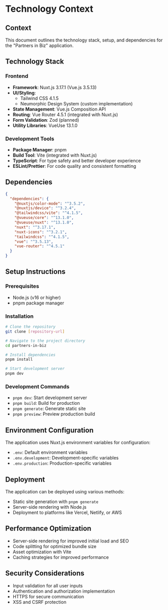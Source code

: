 # Technology Context

## Context
This document outlines the technology stack, setup, and dependencies for the "Partners in Biz" application.

## Technology Stack

### Frontend
- **Framework**: Nuxt.js 3.17.1 (Vue.js 3.5.13)
- **UI/Styling**:
  - Tailwind CSS 4.1.5
  - Neumorphic Design System (custom implementation)
- **State Management**: Vue.js Composition API
- **Routing**: Vue Router 4.5.1 (integrated with Nuxt.js)
- **Form Validation**: Zod (planned)
- **Utility Libraries**: VueUse 13.1.0

### Development Tools
- **Package Manager**: pnpm
- **Build Tool**: Vite (integrated with Nuxt.js)
- **TypeScript**: For type safety and better developer experience
- **ESLint/Prettier**: For code quality and consistent formatting

## Dependencies
```json
{
  "dependencies": {
    "@nuxtjs/color-mode": "^3.5.2",
    "@nuxtjs/device": "^3.2.4",
    "@tailwindcss/vite": "^4.1.5",
    "@vueuse/core": "^13.1.0",
    "@vueuse/nuxt": "^13.1.0",
    "nuxt": "^3.17.1",
    "nuxt-icons": "^3.2.1",
    "tailwindcss": "^4.1.5",
    "vue": "^3.5.13",
    "vue-router": "^4.5.1"
  }
}
```

## Setup Instructions

### Prerequisites
- Node.js (v16 or higher)
- pnpm package manager

### Installation
```bash
# Clone the repository
git clone [repository-url]

# Navigate to the project directory
cd partners-in-biz

# Install dependencies
pnpm install

# Start development server
pnpm dev
```

### Development Commands
- `pnpm dev`: Start development server
- `pnpm build`: Build for production
- `pnpm generate`: Generate static site
- `pnpm preview`: Preview production build

## Environment Configuration
The application uses Nuxt.js environment variables for configuration:
- `.env`: Default environment variables
- `.env.development`: Development-specific variables
- `.env.production`: Production-specific variables

## Deployment
The application can be deployed using various methods:
- Static site generation with `pnpm generate`
- Server-side rendering with Node.js
- Deployment to platforms like Vercel, Netlify, or AWS

## Performance Optimization
- Server-side rendering for improved initial load and SEO
- Code splitting for optimized bundle size
- Asset optimization with Vite
- Caching strategies for improved performance

## Security Considerations
- Input validation for all user inputs
- Authentication and authorization implementation
- HTTPS for secure communication
- XSS and CSRF protection